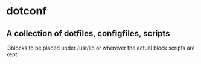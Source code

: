 # dotconf
## A collection of dotfiles, configfiles, scripts


i3blocks to be placed under /usr/lib or wherever the actual block scripts are kept

